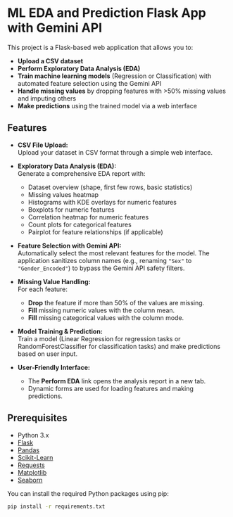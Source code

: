 # ML EDA and Prediction Flask App with Gemini API

This project is a Flask-based web application that allows you to:
- **Upload a CSV dataset**
- **Perform Exploratory Data Analysis (EDA)**
- **Train machine learning models** (Regression or Classification) with automated feature selection using the Gemini API
- **Handle missing values** by dropping features with >50% missing values and imputing others
- **Make predictions** using the trained model via a web interface

## Features

- **CSV File Upload:**  
  Upload your dataset in CSV format through a simple web interface.

- **Exploratory Data Analysis (EDA):**  
  Generate a comprehensive EDA report with:
  - Dataset overview (shape, first few rows, basic statistics)
  - Missing values heatmap
  - Histograms with KDE overlays for numeric features
  - Boxplots for numeric features
  - Correlation heatmap for numeric features
  - Count plots for categorical features
  - Pairplot for feature relationships (if applicable)

- **Feature Selection with Gemini API:**  
  Automatically select the most relevant features for the model. The application sanitizes column names (e.g., renaming `"Sex"` to `"Gender_Encoded"`) to bypass the Gemini API safety filters.

- **Missing Value Handling:**  
  For each feature:
  - **Drop** the feature if more than 50% of the values are missing.
  - **Fill** missing numeric values with the column mean.
  - **Fill** missing categorical values with the column mode.

- **Model Training & Prediction:**  
  Train a model (Linear Regression for regression tasks or RandomForestClassifier for classification tasks) and make predictions based on user input.

- **User-Friendly Interface:**  
  - The **Perform EDA** link opens the analysis report in a new tab.
  - Dynamic forms are used for loading features and making predictions.

## Prerequisites

- Python 3.x
- [Flask](https://flask.palletsprojects.com/)
- [Pandas](https://pandas.pydata.org/)
- [Scikit-Learn](https://scikit-learn.org/)
- [Requests](https://docs.python-requests.org/)
- [Matplotlib](https://matplotlib.org/)
- [Seaborn](https://seaborn.pydata.org/)

You can install the required Python packages using pip:

```bash
pip install -r requirements.txt

